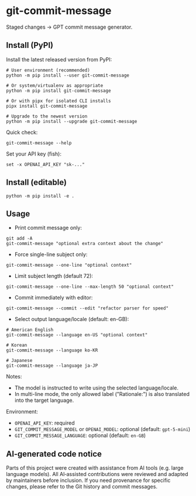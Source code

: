 # git-commit-message

Staged changes -> GPT commit message generator.

## Install (PyPI)

Install the latest released version from PyPI:

```fish
# User environment (recommended)
python -m pip install --user git-commit-message

# Or system/virtualenv as appropriate
python -m pip install git-commit-message

# Or with pipx for isolated CLI installs
pipx install git-commit-message

# Upgrade to the newest version
python -m pip install --upgrade git-commit-message
```

Quick check:

```fish
git-commit-message --help
```

Set your API key (fish):

```fish
set -x OPENAI_API_KEY "sk-..."
```

## Install (editable)

```fish
python -m pip install -e .
```

## Usage

- Print commit message only:

```fish
git add -A
git-commit-message "optional extra context about the change"
```

- Force single-line subject only:

```fish
git-commit-message --one-line "optional context"
```

- Limit subject length (default 72):

```fish
git-commit-message --one-line --max-length 50 "optional context"
```

- Commit immediately with editor:

```fish
git-commit-message --commit --edit "refactor parser for speed"
```

- Select output language/locale (default: en-GB):

```fish
# American English
git-commit-message --language en-US "optional context"

# Korean
git-commit-message --language ko-KR

# Japanese
git-commit-message --language ja-JP
```

Notes:

- The model is instructed to write using the selected language/locale.
- In multi-line mode, the only allowed label ("Rationale:") is also translated into the target language.

Environment:

- `OPENAI_API_KEY`: required
- `GIT_COMMIT_MESSAGE_MODEL` or `OPENAI_MODEL`: optional (default: `gpt-5-mini`)
- `GIT_COMMIT_MESSAGE_LANGUAGE`: optional (default: `en-GB`)

## AI‑generated code notice

Parts of this project were created with assistance from AI tools (e.g. large language models).
All AI‑assisted contributions were reviewed and adapted by maintainers before inclusion.
If you need provenance for specific changes, please refer to the Git history and commit messages.
